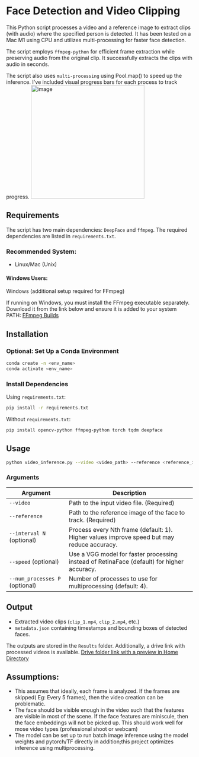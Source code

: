 # Face Detection and Video Clipping

This Python script processes a video and a reference image to extract clips (with audio) where the specified person is detected. 
It has been tested on a Mac M1 using CPU and utilizes multi-processing for faster face detection.

The script employs `ffmpeg-python` for efficient frame extraction while preserving audio from the original clip. It successfully extracts the clips with audio in seconds.

The script also uses `multi-processing` using Pool.map() to speed up the inference. I've included visual progress bars for each process to track progress. 
<img width="306" alt="image" src="https://github.com/user-attachments/assets/cdffe5ca-5b3a-4aa0-a544-813a5854dd4a" />


## Requirements

The script has two main dependencies: `DeepFace` and `ffmpeg`. The required dependencies are listed in `requirements.txt`.

### **Recommended System:**
- Linux/Mac (Unix)

#### **Windows Users:**
Windows (additional setup required for FFmpeg)

If running on Windows, you must install the FFmpeg executable separately. Download it from the link below and ensure it is added to your system PATH:
[FFmpeg Builds](https://github.com/BtbN/FFmpeg-Builds/releases#:~:text=ffmpeg%2Dmaster%2Dlatest%2Dwin64%2Dgpl%2Dshared.zip)

## Installation

### **Optional: Set Up a Conda Environment**
```sh
conda create -n <env_name>
conda activate <env_name>
```

### **Install Dependencies**
Using `requirements.txt`:
```sh
pip install -r requirements.txt
```

Without `requirements.txt`:
```sh
pip install opencv-python ffmpeg-python torch tqdm deepface
```

## Usage
```sh
python video_inference.py --video <video_path> --reference <reference_image_path> [--interval N] [--speed] [--num_processes P]
```

### **Arguments**
| Argument | Description |
|----------|-------------|
| `--video` | Path to the input video file. (Required) |
| `--reference` | Path to the reference image of the face to track. (Required) |
| `--interval N` (optional) | Process every Nth frame (default: 1). Higher values improve speed but may reduce accuracy. |
| `--speed` (optional) | Use a VGG model for faster processing instead of RetinaFace (default) for higher accuracy. |
| `--num_processes P` (optional) | Number of processes to use for multiprocessing (default: 4). |

## Output
- Extracted video clips (`clip_1.mp4`, `clip_2.mp4`, etc.)
- `metadata.json` containing timestamps and bounding boxes of detected faces.

The outputs are stored in the `Results` folder. Additionally, a drive link with processed videos is available.
[Drive folder link with a preview in Home Directory](https://drive.google.com/drive/folders/1223QfyY7tHeG3OsyHDNQfKf4lDLKR7ib?usp=sharing)

## Assumptions:
- This assumes that ideally, each frame is analyzed. If the frames are skipped( Eg: Every 5 frames), then the video creation can be problematic. 
- The face should be visible enough in the video such that the features are visible in most of the scene. If the face features are miniscule, then the face embeddings will not be picked up. This should work well for mose video types (professional shoot or webcam)
- The model can be set up to run batch image inference using the model weights and pytorch/TF directly in addition;this project optimizes inference using multiprocessing. 


